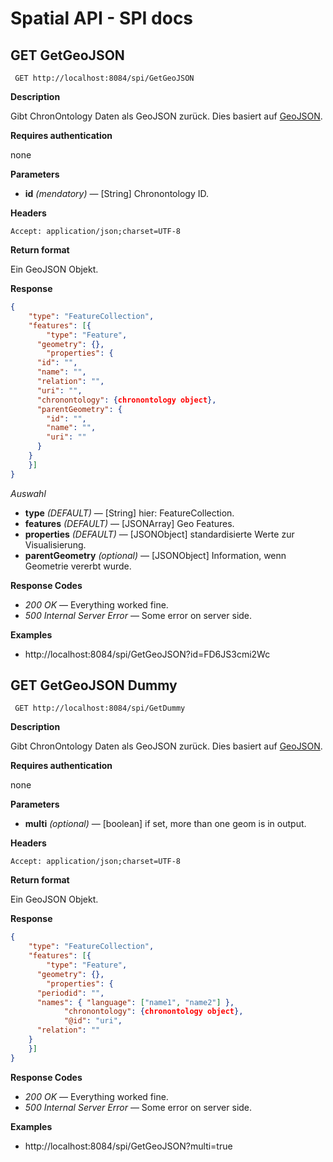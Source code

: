 # Spatial API - SPI docs

## GET GetGeoJSON

` GET http://localhost:8084/spi/GetGeoJSON`

**Description**

Gibt ChronOntology Daten als GeoJSON zurück. Dies basiert auf [GeoJSON](http://geojson.org).

**Requires authentication**

none

**Parameters**

* **id** *(mendatory)* — [String] Chronontology ID.

**Headers**

`Accept: application/json;charset=UTF-8`

**Return format**

Ein GeoJSON Objekt.

**Response**

```json
{
	"type": "FeatureCollection",
	"features": [{
		"type": "Feature",
	  "geometry": {},
		"properties": {
      "id": "",
      "name": "",
      "relation": "",
      "uri": "",
      "chronontology": {chronontology object},
      "parentGeometry": {
        "id": "",
        "name": "",
        "uri": ""
      }
    }
	}]
}
```

*Auswahl*

* **type** *(DEFAULT)* — [String] hier: FeatureCollection.
* **features** *(DEFAULT)* — [JSONArray] Geo Features.
* **properties** *(DEFAULT)* — [JSONObject] standardisierte Werte zur Visualisierung.
* **parentGeometry** *(optional)* — [JSONObject] Information, wenn Geometrie vererbt wurde.

**Response Codes**

* *200 OK* — Everything worked fine.
* *500 Internal Server Error* — Some error on server side.

**Examples**

* http://localhost:8084/spi/GetGeoJSON?id=FD6JS3cmi2Wc

## GET GetGeoJSON Dummy

` GET http://localhost:8084/spi/GetDummy`

**Description**

Gibt ChronOntology Daten als GeoJSON zurück. Dies basiert auf [GeoJSON](http://geojson.org).

**Requires authentication**

none

**Parameters**

* **multi** *(optional)* — [boolean] if set, more than one geom is in output.

**Headers**

`Accept: application/json;charset=UTF-8`

**Return format**

Ein GeoJSON Objekt.

**Response**

```json
{
	"type": "FeatureCollection",
	"features": [{
		"type": "Feature",
	  "geometry": {},
		"properties": {
      "periodid": "",
      "names": { "language": ["name1", "name2"] },
			"chronontology": {chronontology object},
			"@id": "uri",
      "relation": ""
    }
	}]
}
```

**Response Codes**

* *200 OK* — Everything worked fine.
* *500 Internal Server Error* — Some error on server side.

**Examples**

* http://localhost:8084/spi/GetGeoJSON?multi=true
